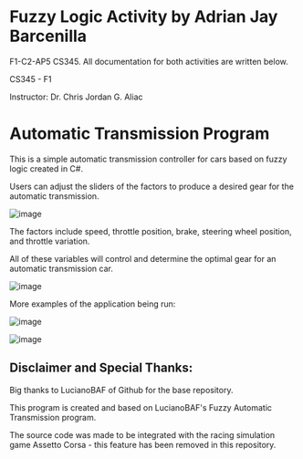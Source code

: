 # Fuzzy Logic Activity by Adrian Jay Barcenilla

F1-C2-AP5 CS345. All documentation for both activities are written below.

CS345 - F1

Instructor: Dr. Chris Jordan G. Aliac

# Automatic Transmission Program
This is a simple automatic transmission controller for cars based on fuzzy logic created in C#. 

Users can adjust the sliders of the factors to produce a desired gear for the automatic transmission.

![image](https://user-images.githubusercontent.com/111829440/207767161-333a47db-88c3-4f1d-9f07-7030f106b1e7.png)

The factors include speed, throttle position, brake, steering wheel position, and throttle variation.

All of these variables will control and determine the optimal gear for an automatic transmission car.

![image](https://user-images.githubusercontent.com/111829440/207767331-44c78594-7347-4a4b-a26c-47ef66e62861.png)

More examples of the application being run:

![image](https://user-images.githubusercontent.com/111829440/207767601-8540ce7d-6ad6-4f38-9949-0f0f41949deb.png)

![image](https://user-images.githubusercontent.com/111829440/207767639-2c2976ff-06ca-4b75-9a44-e935e51bed8c.png)


## Disclaimer and Special Thanks: 

Big thanks to LucianoBAF of Github for the base repository.

This program is created and based on LucianoBAF's Fuzzy Automatic Transmission program.  

The source code was made to be integrated with the racing simulation game Assetto Corsa - this feature has been removed in this repository.
